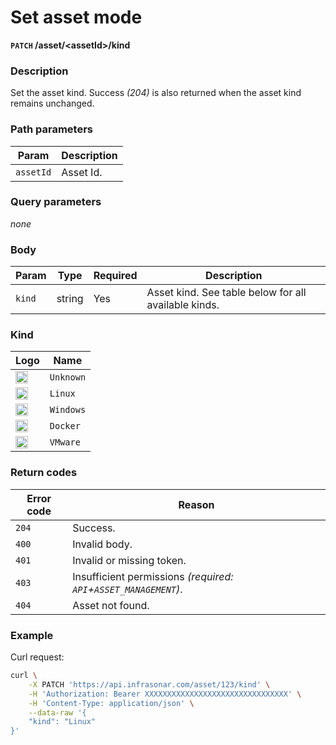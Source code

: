# Set asset mode
**`PATCH` /asset/<assetId\>/kind**

### Description
Set the asset kind. Success _(204)_ is also returned when the asset kind remains unchanged.

### Path parameters
Param               | Description
--------------------|-------------
`assetId`           | Asset Id.

### Query parameters
_none_

### Body
Param       | Type      | Required  | Description
------------|-----------|-----------|-------------
`kind`      | string    | Yes       | Asset kind. See table below for all available kinds.

### Kind

Logo                                                                                                        | Name
------------------------------------------------------------------------------------------------------------| --------
<img src="https://app.infrasonar.com/static/images/hosticons/unknown.png" style="margin:0; width:20px;"/>   | `Unknown`
<img src="https://app.infrasonar.com/static/images/hosticons/linux.png" style="margin:0; width:20px;"/>     | `Linux`
<img src="https://app.infrasonar.com/static/images/hosticons/windows.png" style="margin:0; width:20px;"/>   | `Windows`
<img src="https://app.infrasonar.com/static/images/hosticons/docker.png" style="margin:0; width:20px;"/>    | `Docker`
<img src="https://app.infrasonar.com/static/images/hosticons/vmware.png" style="margin:0; width:20px;"/>    | `VMware`

### Return codes
Error code  | Reason
------------|--------
`204`       | Success.
`400`       | Invalid body.
`401`       | Invalid or missing token.
`403`       | Insufficient permissions _(required: `API`+`ASSET_MANAGEMENT`)_.
`404`       | Asset not found.

### Example
Curl request:
```bash
curl \
    -X PATCH 'https://api.infrasonar.com/asset/123/kind' \
    -H 'Authorization: Bearer XXXXXXXXXXXXXXXXXXXXXXXXXXXXXXXX' \
    -H 'Content-Type: application/json' \
    --data-raw '{
    "kind": "Linux"
}'
```
